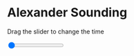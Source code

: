 <h1>Alexander Sounding</h1>
<p>Drag the slider to change the time</p>

<div class="slidecontainer">
<input oninput='setImage(this)' class="slider" type="range" min="0" max="5" value="0" step="1" />
<img id='img'/>
</div>

<script>
var img = document.getElementById('img');
var img_array = ['/assets/images/skwt/skd_alx_wrfout_d01_2020-07-12_12:00:00.png',
'/assets/images/skwt/skd_alx_wrfout_d01_2020-07-12_18:00:00.png',
'/assets/images/skwt/skd_alx_wrfout_d01_2020-07-13_00:00:00.png',
'/assets/images/skwt/skd_alx_wrfout_d01_2020-07-13_06:00:00.png',
'/assets/images/skwt/skd_alx_wrfout_d01_2020-07-13_12:00:00.png',];
function setImage(obj)
{
        var value = obj.value;
        img.src = img_array[value];

}
</script>
